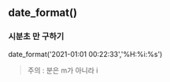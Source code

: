 
## date_format()

### 시분초 만 구하기 

date_format('2021-01:01 00:22:33','%H:%i:%s')

> 주의 : 분은 m가 아니라 i 


<br><br>
